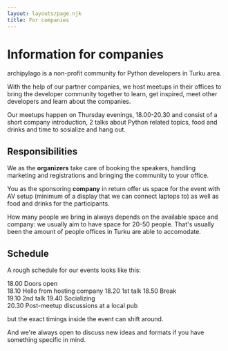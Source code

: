 ```yaml
---
layout: layouts/page.njk
title: For companies
---
```


# Information for companies

archipylago is a non-profit community for Python developers in Turku area.

With the help of our partner companies, we host meetups in their offices to bring the developer community together to learn, get inspired, meet other developers and learn about the companies.

Our meetups happen on Thursday evenings, 18.00-20.30 and consist of a short company introduction, 2 talks about Python related topics, food and drinks and time to sosialize and hang out.

## Responsibilities

We as the **organizers** take care of booking the speakers, handling marketing and registrations and bringing the community to your office.

You as the sponsoring **company** in return offer us space for the event with AV setup (minimum of a display that we can connect laptops to) as well as food and drinks for the participants.

How many people we bring in always depends on the available space and company: we usually aim to have space for 20-50 people. That's usually been the amount of people offices in Turku are able to accomodate.

## Schedule

A rough schedule for our events looks like this:

18.00 Doors open  
18.10 Hello from hosting company
18.20 1st talk
18.50 Break  
19.10 2nd talk
19.40 Socializing  
20.30 Post-meetup discussions at a local pub

but the exact timings inside the event can shift around.

And we're always open to discuss new ideas and formats if you have something specific in mind.
